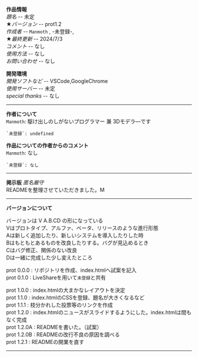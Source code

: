 **作品情報**  
    *題名* -- 未定  
    ★*バージョン* -- prot1.2  
    *作成者* -- `Manmoth` , -未登録-,  
    ★*最終更新* -- 2024/7/3  
    *コメント* -- なし  
    *使用方法* -- なし  
    *お問い合わせ* -- なし  
  
  
**開発環境**  
    *開発ソフトなど* -- VSCode,GoogleChrome  
    *使用サーバー* -- 未定  
    *special thanks* -- なし  
  
***  
  
**作者について**  
    `Manmoth`: 駆け出しのしがないプログラマー 兼 3Dモデラ―です  
      
    `未登録`: undefined   
  
**作品についての作者からのコメント**  
    `Manmoth`: なし  
  
    `未登録`: なし  
  
***  
  
**掲示板** _匿名厳守_  
READMEを整理させていただきました。M  
  
***  
  
**バージョンについて**  
  
バージョンは V A.B.CD の形になっている  
Vはプロトタイプ、アルファ、ベータ、リリースのような進行形態  
Aは新しく追加したり、新しいシステムを導入したりした時  
Bはもともとあるものを改良したりする。バグが見込めるとき  
Cはバグ修正、関係のない改良  
Dは一緒に完成した少し変えたところ  
  
prot 0.0.0 : リポジトリを作成、index.htmlへ試案を記入  
prot 0.1.0 : LiveShareを用いて`未登録`と共有  
  
prot 1.0.0 : index.htmlの大まかなレイアウトを決定  
prot 1.1.0 : index.htmlのCSSを登録、題名が大きくなるなど  
prot 1.1.1 : 枝分かれした投票等のリンクを作成  
prot 1.2.0 : index.htmlのニュースがスライドするようにした。index.htmlは間もなく完成  
prot 1.2.0A : READMEを書いた。（試案）  
prot 1.2.0B : READMEの改行不良の原因を調べる  
prot 1.2.1 : READMEの開業を直す  

***

